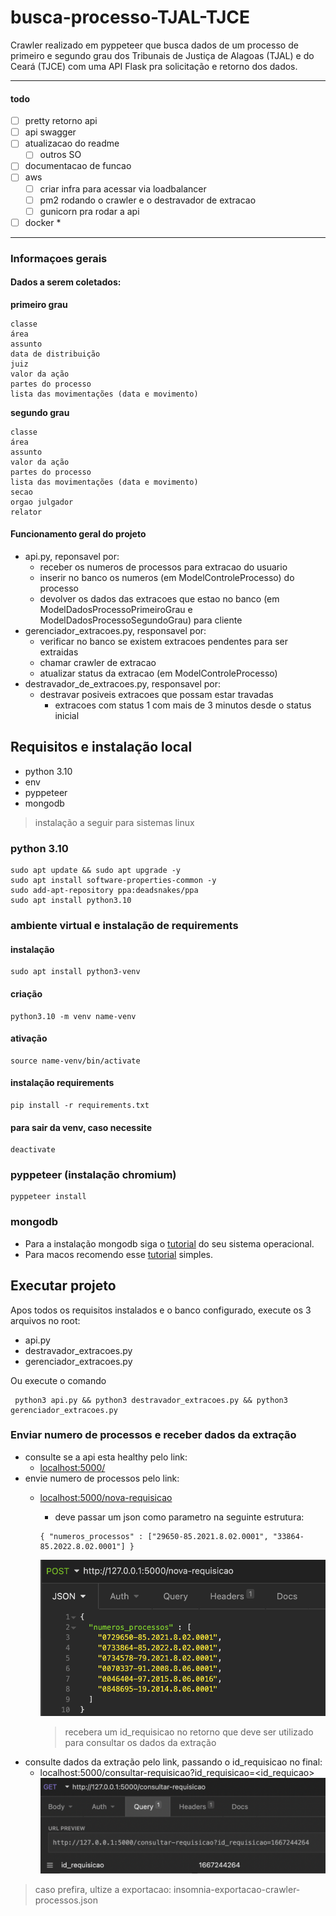 # busca-processo-TJAL-TJCE
Crawler realizado em pyppeteer que busca dados de um processo de primeiro e segundo grau dos Tribunais de Justiça de Alagoas (TJAL) e do Ceará (TJCE) com uma API Flask pra solicitação e retorno dos dados.

----
#### todo
- [ ] pretty retorno api
- [ ] api swagger
- [ ] atualizacao do readme
  - [ ] outros SO
- [ ] documentacao de funcao
- [ ] aws
  - [ ] criar infra para acessar via loadbalancer
  - [ ] pm2 rodando o crawler e o destravador de extracao
  - [ ] gunicorn pra rodar a api
- [ ] docker *
----

### Informaçoes gerais

#### Dados a serem coletados:

**primeiro grau**

    classe
    área
    assunto
    data de distribuição
    juiz
    valor da ação
    partes do processo
    lista das movimentações (data e movimento)

**segundo grau**

    classe
    área
    assunto
    valor da ação
    partes do processo
    lista das movimentações (data e movimento)
	secao
	orgao julgador
	relator

#### Funcionamento geral do projeto
* api.py, reponsavel por:
  * receber os numeros de processos para extracao do usuario
  * inserir no banco os numeros (em ModelControleProcesso) do processo 
  * devolver os dados das extracoes que estao no banco (em ModelDadosProcessoPrimeiroGrau e ModelDadosProcessoSegundoGrau) para cliente
* gerenciador_extracoes.py, responsavel por:
  * verificar no banco se existem extracoes pendentes para ser extraidas
  * chamar crawler de extracao 
  * atualizar status da extracao (em ModelControleProcesso)
* destravador_de_extracoes.py, responsavel por:
  * destravar posiveis extracoes que possam estar travadas
    * extracoes com status 1 com mais de 3 minutos desde o status inicial

## Requisitos e instalação local

* python 3.10
* env
* pyppeteer
* mongodb

> instalação a seguir para sistemas linux
### python 3.10
```
sudo apt update && sudo apt upgrade -y
sudo apt install software-properties-common -y
sudo add-apt-repository ppa:deadsnakes/ppa
sudo apt install python3.10
```
### ambiente virtual e instalação de requirements

#### instalação
```
sudo apt install python3-venv
```

#### criação
```
python3.10 -m venv name-venv
```

#### ativação
```
source name-venv/bin/activate
```

#### instalação requirements 
```
pip install -r requirements.txt
```

#### para sair da venv, caso necessite
```
deactivate
```

### pyppeteer (instalação chromium)
```
pyppeteer install
```

### mongodb
- Para a instalação mongodb siga o [tutorial](https://www.mongodb.com/docs/manual/installation/) do seu sistema operacional.
- Para macos recomendo esse [tutorial](https://armstar.medium.com/mongodb-with-python-on-mac-for-absolute-beginners-d9f9d791d03c) simples.

## Executar projeto
Apos todos os requisitos instalados e o banco configurado, execute os 3 arquivos no root: 
- api.py
- destravador_extracoes.py
- gerenciador_extracoes.py

Ou execute o comando
```
 python3 api.py && python3 destravador_extracoes.py && python3 gerenciador_extracoes.py
```

### Enviar numero de processos e receber dados da extração
- consulte se a api esta healthy pelo link:
  - [localhost:5000/](localhost:5000/)
- envie numero de processos pelo link:
  - [localhost:5000/nova-requisicao](localhost:5000/nova-requisicao)
    - deve passar um json como parametro na seguinte estrutura: 
    ```
    { "numeros_processos" : ["29650-85.2021.8.02.0001", "33864-85.2022.8.02.0001"] }
    ```
    ![img.png](post.png)

    > recebera um id_requisicao no retorno que deve ser utilizado para consultar os dados da extração
- consulte dados da extração pelo link, passando o id_requisicao no final:
  - localhost:5000/consultar-requisicao?id_requisicao=<id_requicao>
  ![img_1.png](get.png)

> caso prefira, ultize a exportacao: insomnia-exportacao-crawler-processos.json